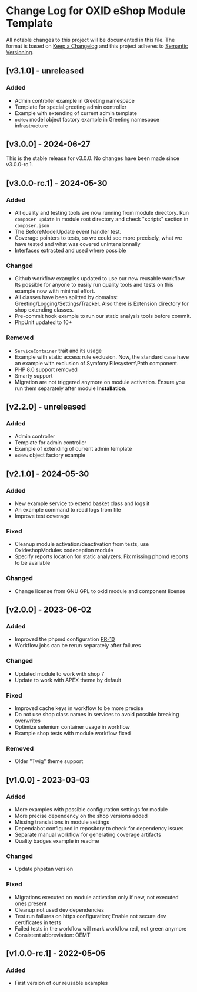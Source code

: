 # Change Log for OXID eShop Module Template

All notable changes to this project will be documented in this file.
The format is based on [Keep a Changelog](http://keepachangelog.com/)
and this project adheres to [Semantic Versioning](http://semver.org/).

## [v3.1.0] - unreleased

### Added
- Admin controller example in Greeting namespace
- Template for special greeting admin controller
- Example with extending of current admin template
- ``oxNew`` model object factory example in Greeting namespace infrastructure

## [v3.0.0] - 2024-06-27

This is the stable release for v3.0.0. No changes have been made since v3.0.0-rc.1.

## [v3.0.0-rc.1] - 2024-05-30

### Added
- All quality and testing tools are now running from module directory. Run `composer update` in module root directory and check "scripts" section in `composer.json` 
- The BeforeModelUpdate event handler test.
- Coverage pointers to tests, so we could see more precisely, what we have tested and what was covered unintensionnally
- Interfaces extracted and used where possible

### Changed
- Github workflow examples updated to use our new reusable workflow. Its possible for anyone to easily run quality tools and tests on this example now with minimal effort.
- All classes have been splitted by domains: Greeting/Logging/Settings/Tracker. Also there is Extension directory for shop extending classes.
- Pre-commit hook example to run our static analysis tools before commit.
- PhpUnit updated to 10+

### Removed
- `ServiceContainer` trait and its usage
- Example with static access rule exclusion. Now, the standard case have an example with exclusion of Symfony Filesystem\Path component.
- PHP 8.0 support removed
- Smarty support
- Migration are not triggered anymore on module activation. Ensure you run them separately after module **Installation**.

## [v2.2.0] - unreleased

### Added
- Admin controller
- Template for admin controller
- Example of extending of current admin template
- ``oxNew`` object factory example

## [v2.1.0] - 2024-05-30

### Added
- New example service to extend basket class and logs it 
- An example command to read logs from file
- Improve test coverage

### Fixed
- Cleanup module activation/deactivation from tests, use OxideshopModules codeception module
- Specify reports location for static analyzers. Fix missing phpmd reports to be available

### Changed
- Change license from GNU GPL to oxid module and component license

## [v2.0.0] - 2023-06-02

### Added
- Improved the phpmd configuration [PR-10](https://github.com/OXID-eSales/module-template/pull/10)
- Workflow jobs can be rerun separately after failures

### Changed
- Updated module to work with shop 7
- Update to work with APEX theme by default

### Fixed
- Improved cache keys in workflow to be more precise
- Do not use shop class names in services to avoid possible breaking overwrites
- Optimize selenium container usage in workflow
- Example shop tests with module workflow fixed

### Removed
- Older "Twig" theme support

## [v1.0.0] - 2023-03-03

### Added
- More examples with possible configuration settings for module
- More precise dependency on the shop versions added
- Missing translations in module settings
- Dependabot configured in repository to check for dependency issues
- Separate manual workflow for generating coverage artifacts
- Quality badges example in readme

### Changed
- Update phpstan version

### Fixed
- Migrations executed on module activation only if new, not executed ones present
- Cleanup not used dev dependencies
- Test run failures on https configuration; Enable not secure dev certificates in tests
- Failed tests in the workflow will mark workflow red, not green anymore
- Consistent abbreviation: OEMT

## [v1.0.0-rc.1] - 2022-05-05

### Added
- First version of our reusable examples
